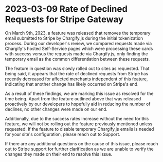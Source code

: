 # 2023-03-09 Rate of Declined Requests for Stripe Gateway

On March 9th, 2023, a feature was released that removes the temporary email submitted to Stripe by Chargify.js during the initial tokenization process.
During our developer's review, we compared requests made via Chargify's hosted Self-Service pages which were processing these cards with success
versus the requests made via Chargify.js, only finding the temporary email as the common differentiation between these requests.

The feature in question was slowly rolled out to sites as requested.
That being said, it appears that the rate of declined requests from Stripe has recently decreased for affected merchants independent of this feature,
indicating that another change has likely occurred on Stripe's end.

As a result of these findings, we are marking this issue as resolved for the time being.
Apart from the feature outlined above that was released proactively by our developers to hopefully aid in reducing the number of declines,
no other changes were made on our end.

Additionally, due to the success rates increase without the need for this feature, we will not be rolling out the feature previously mentioned unless requested.
If the feature to disable temporary Chargify.js emails is needed for your site's configuration, please reach out to Support.

If there are any additional questions on the cause of this issue,
please reach out to Stripe support for further clarification as we are unable to verify the changes they made on their end to resolve this issue.
